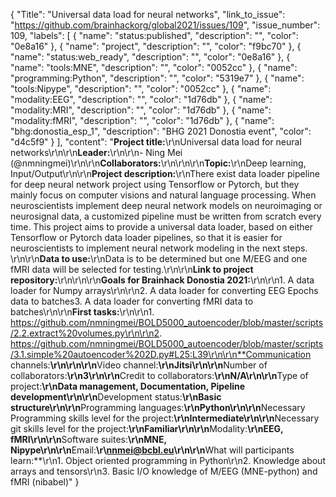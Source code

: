{
  "Title": "Universal data load for neural networks",
  "link_to_issue": "https://github.com/brainhackorg/global2021/issues/109",
  "issue_number": 109,
  "labels": [
    {
      "name": "status:published",
      "description": "",
      "color": "0e8a16"
    },
    {
      "name": "project",
      "description": "",
      "color": "f9bc70"
    },
    {
      "name": "status:web_ready",
      "description": "",
      "color": "0e8a16"
    },
    {
      "name": "tools:MNE",
      "description": "",
      "color": "0052cc"
    },
    {
      "name": "programming:Python",
      "description": "",
      "color": "5319e7"
    },
    {
      "name": "tools:Nipype",
      "description": "",
      "color": "0052cc"
    },
    {
      "name": "modality:EEG",
      "description": "",
      "color": "1d76db"
    },
    {
      "name": "modality:MRI",
      "description": "",
      "color": "1d76db"
    },
    {
      "name": "modality:fMRI",
      "description": "",
      "color": "1d76db"
    },
    {
      "name": "bhg:donostia_esp_1",
      "description": "BHG 2021 Donostia event",
      "color": "d4c5f9"
    }
  ],
  "content": "**Project title:**\r\nUniversal data load for neural networks\r\n\r\n**Leader:**\r\n\r\n- Ning Mei (@nmningmei)\r\n\r\n**Collaborators:**\r\n\r\n\r\n**Topic:**\r\nDeep learning, Input/Output\r\n\r\n**Project description:**\r\nThere exist data loader pipeline for deep neural network project using Tensorflow or Pytorch, but they mainly focus on computer visions and natural language processing. When neuroscientists implement deep neural network models on neuroimaging or neurosignal data, a customized pipeline must be written from scratch every time. This project aims to provide a universal data loader, based on either Tensorflow or Pytorch data loader pipelines, so that it is easier for neuroscientists to implement neural network modeling in the next steps. \r\n\r\n**Data to use:**\r\nData is to be determined but one M/EEG and one fMRI data will be selected for testing.\r\n\r\n**Link to project repository:**\r\n\r\n\r\n**Goals for Brainhack Donostia 2021:**\r\n\r\n1. A data loader for Numpy arrays\r\n\r\n2. A data loader for converting EEG Epochs data to batches3. A data loader for converting fMRI data to batches\r\n\r\n**First tasks:**\r\n\r\n1. https://github.com/nmningmei/BOLD5000_autoencoder/blob/master/scripts/2.2.extract%20volumes.py\r\n\r\n2. https://github.com/nmningmei/BOLD5000_autoencoder/blob/master/scripts/3.1.simple%20autoencoder%202D.py#L25:L39\r\n\r\n**Communication channels:**\r\n\r\n\r\n**Video channel:**\r\nJitsi\r\n\r\n**Number of collaborators:**\r\n3\r\n\r\n**Credit to collaborators:**\r\nN/A\r\n\r\n**Type of project:**\r\nData management, Documentation, Pipeline development\r\n\r\n**Development status:**\r\nBasic structure\r\n\r\n**Programming languages:**\r\nPython\r\n\r\n**Necessary Programming skills level for the project:**\r\nIntermediate\r\n\r\n**Necessary git skills level for the project:**\r\nFamiliar\r\n\r\n**Modality:**\r\nEEG, fMRI\r\n\r\n**Software suites:**\r\nMNE, Nipype\r\n\r\n**Email:**\r\nnmei@bcbl.eu\r\n\r\n**What will participants learn:**\r\n1. Object oriented programming in Python\r\n2. Knowledge about arrays and tensors\r\n3. Basic I/O knowledge of M/EEG (MNE-python) and fMRI (nibabel)"
}